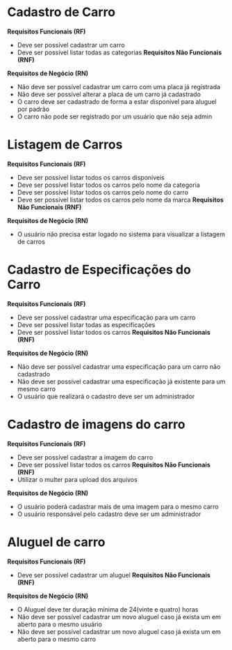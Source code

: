 # Cadastro de Carro
**Requisitos Funcionais (RF)**
- Deve ser possível cadastrar um carro
- Deve ser possível listar todas as categorias
**Requisitos Não Funcionais (RNF)**

**Requisitos de Negócio (RN)**
- Não deve ser possível cadastrar um carro com uma placa já registrada
- Não deve ser possível alterar a placa de um carro já cadastrado
- O carro deve ser cadastrado de forma a estar disponível para aluguel por padrão
- O carro não pode ser registrado por um usuário que não seja admin

# Listagem de Carros
**Requisitos Funcionais (RF)**
- Deve ser possível listar todos os carros disponíveis
- Deve ser possível listar todos os carros pelo nome da categoria
- Deve ser possível listar todos os carros pelo nome do carro
- Deve ser possível listar todos os carros pelo nome da marca
**Requisitos Não Funcionais (RNF)**

**Requisitos de Negócio (RN)**
- O usuário não precisa estar logado no sistema para visualizar a listagem de carros

# Cadastro de Especificações do Carro
**Requisitos Funcionais (RF)**
- Deve ser possível cadastrar uma especificação para um carro
- Deve ser possível listar todas as especificações
- Deve ser possível listar todos os carros
**Requisitos Não Funcionais (RNF)**

**Requisitos de Negócio (RN)**
- Não deve ser possível cadastrar uma especificação para um carro não cadastrado
- Não deve ser possível cadastrar uma especificação já existente para um mesmo carro
- O usuário que realizará o cadastro deve ser um administrador 

# Cadastro de imagens do carro
**Requisitos Funcionais (RF)**
- Deve ser possível cadastrar a imagem do carro
- Deve ser possível listar todos os carros
**Requisitos Não Funcionais (RNF)**
- Utilizar o multer para upload dos arquivos

**Requisitos de Negócio (RN)**
- O usuário poderá cadastrar mais de uma imagem para o mesmo carro
- O usuário responsável pelo cadastro deve ser um administrador

# Aluguel de carro
**Requisitos Funcionais (RF)**
- Deve ser possível cadastrar um aluguel
**Requisitos Não Funcionais (RNF)**

**Requisitos de Negócio (RN)**
- O Aluguel deve ter duração mínima de 24(vinte e quatro) horas
- Não deve ser possível cadastrar um novo aluguel caso já exista um em aberto para o mesmo usuário
- Não deve ser possível cadastrar um novo aluguel caso já exista um em aberto para o mesmo carro
